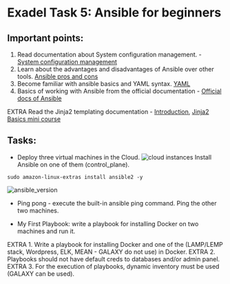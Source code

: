# Exadel Task 5: Ansible for beginners
 
## Important points:
 
1. Read documentation about System configuration management. - [System configuration management](https://www.atlassian.com/continuous-delivery/principles/configuration-management)
2. Learn about the advantages and disadvantages of Ansible over other tools. [Ansible pros and cons](https://www.youtube.com/watch?v=1id6ERvfozo)
3. Become familiar with ansible basics and YAML syntax. [YAML](https://www.youtube.com/watch?v=1uFVr15xDGg)
4. Basics of working with Ansible from the official documentation - [Official docs of Ansible](https://docs.ansible.com/ansible/latest/user_guide/index.html#getting-started)

EXTRA Read the Jinja2 templating documentation - [Introduction](https://jinja2docs.readthedocs.io/en/stable/intro.html#experimental-python-3-support/), [Jinja2 Basics mini course](https://kodekloud.com/courses/jinja2-templating/)
 
## Tasks:
- Deploy three virtual machines in the Cloud. 
![cloud instances](https://user-images.githubusercontent.com/85607071/157311790-7e1b1b31-ec7a-4a0a-bdc5-35d04b837144.png)
Install Ansible on one of them (control_plane).
```
sudo amazon-linux-extras install ansible2 -y
```
![ansible_version](https://user-images.githubusercontent.com/85607071/157445202-d5c00538-1a1b-4d0f-af33-c65fd24ff325.png)

- Ping pong - execute the built-in ansible ping command. Ping the other two machines.

- My First Playbook: write a playbook for installing Docker on two machines and run it.
       
EXTRA 1. Write a playbook for installing Docker and one of the (LAMP/LEMP stack, Wordpress, ELK, MEAN - GALAXY do not use) in Docker.
EXTRA 2. Playbooks should not have default creds to databases and/or admin panel.
EXTRA 3. For the execution of playbooks, dynamic inventory must be used (GALAXY can be used).
